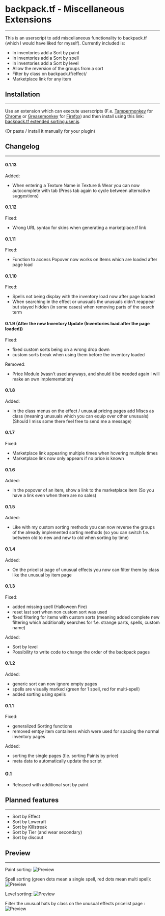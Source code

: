 # backpack.tf - Miscellaneous Extensions
_____________________________________________
This is an userscript to add miscellaneous functionality to backpack.tf (which I would have liked for myself).
Currently included is:
* In inventories add a Sort by paint
* In inventories add a Sort by spell
* In inventories add a Sort by level
* Allow the reversion of the groups from a sort
* Filter by class on backpack.tf/effect/<effect>
* Marketplace link for any item



## Installation
_____________________________________________
Use an extension which can execute userscripts (F.e. [Tampermonkey](https://chrome.google.com/webstore/detail/tampermonkey/dhdgffkkebhmkfjojejmpbldmpobfkfo) for [Chrome](https://www.google.com/chrome/) or [Greasemonkey](https://addons.mozilla.org/en-US/firefox/addon/greasemonkey/)  for [Firefox](https://www.mozilla.org/firefox))
and then install using this link: [backpack.tf extended sorting.user.js](https://github.com/NetroScript/backpack.tf-miscellaneous-extensions/raw/master/backpack.tf%20extended%20sorting.user.js).

(Or paste / install it manually for your plugin)

## Changelog
_____________________________________________


#### 0.1.13

Added:
* When entering a Texture Name in Texture & Wear you can now autocomplete with tab (Press tab again to cycle between alternative suggestions)

#### 0.1.12

Fixed:
* Wrong URL syntax for skins when generating a marketplace.tf link

#### 0.1.11

Fixed:
* Function to access Popover now works on Items which are loaded after page load

#### 0.1.10

Fixed:
* Spells not being display with the inventory load now after page loaded
* When searching in the effect or unusuals the unusuals didn't reappear but stayed hidden (in some cases) when removing parts of the search term

#### 0.1.9 (After the new Inventory Update (Inventories load after the page loaded))

Fixed:
* fixed custom sorts being on a wrong drop down
* custom sorts break when using them before the inventory loaded

Removed:
* Price Module (wasn't used anyways, and should it be needed again I will make an own implementation)

#### 0.1.8

Added:
* In the class menus on the effect / unusual pricing pages add Miscs as class (meaning unusuals which you can equip over other unusuals) (Should I miss some there feel free to send me a message)

#### 0.1.7

Fixed:
* Marketplace link appearing multiple times when hovering multiple times
* Marketplace link now only appears if no price is known

#### 0.1.6

Added:
* In the popover of an item, show a link to the marketplace item (So you have a link even when there are no sales)

#### 0.1.5

Added:
* Like with my custom sorting methods you can now reverse the groups of the already implemented sorting methods (so you can switch f.e. between old to new and new to old when sorting by time)

#### 0.1.4

Added:
* On the pricelist page of unusual effects you now can filter them by class like the unusual by item page

#### 0.1.3

Fixed:
* added missing spell (Halloween Fire)
* reset last sort when non custom sort was used
* fixed filtering for items with custom sorts (meaning added complete new filtering which additionally searches for f.e. strange parts, spells, custom name)

Added:
* Sort by level
* Possibility to write code to change the order of the backpack pages

#### 0.1.2

Added:
* generic sort can now ignore empty pages
* spells are visually marked (green for 1 spell, red for multi-spell)
* added sorting using spells

#### 0.1.1

Fixed:
* generalized Sorting functions
* removed emtpy item containers which were used for spacing the normal inventory pages

Added:
* sorting the single pages (f.e. sorting Paints by price)
* meta data to automatically update the script

### 0.1

* Released with additional sort by paint


## Planned features
_____________________________________________
* Sort by Effect
* Sort by Lowcraft
* Sort by Killstreak
* Sort by Tier (and wear secondary)
* Sort by discout



## Preview
_____________________________________________

Paint sorting:
![Preview](https://raw.githubusercontent.com/NetroScript/backpack.tf-miscellaneous-extensions/master/preview1.png)



Spell sorting (green dots mean a single spell, red dots mean multi spell):
![Preview](https://raw.githubusercontent.com/NetroScript/backpack.tf-miscellaneous-extensions/master/preview2.png)



Level sorting:
![Preview](https://raw.githubusercontent.com/NetroScript/backpack.tf-miscellaneous-extensions/master/preview3.png)



Filter the unusual hats by class on the unusual effects pricelist page :
![Preview](https://raw.githubusercontent.com/NetroScript/backpack.tf-miscellaneous-extensions/master/preview4.png)
